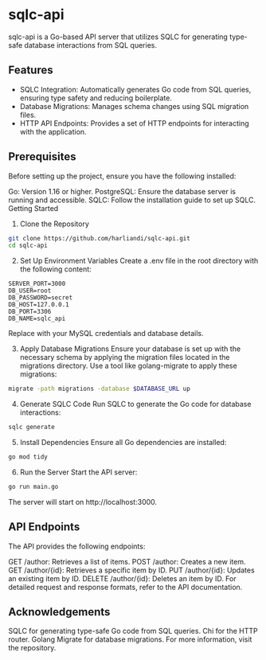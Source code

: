 # sqlc-api
sqlc-api is a Go-based API server that utilizes SQLC for generating type-safe database interactions from SQL queries.

## Features
- SQLC Integration: Automatically generates Go code from SQL queries, ensuring type safety and reducing boilerplate.
- Database Migrations: Manages schema changes using SQL migration files.
- HTTP API Endpoints: Provides a set of HTTP endpoints for interacting with the application.

## Prerequisites
Before setting up the project, ensure you have the following installed:

Go: Version 1.16 or higher.
PostgreSQL: Ensure the database server is running and accessible.
SQLC: Follow the installation guide to set up SQLC.
Getting Started
1. Clone the Repository
```bash
git clone https://github.com/harliandi/sqlc-api.git
cd sqlc-api
```
2. Set Up Environment Variables
Create a .env file in the root directory with the following content:
```env
SERVER_PORT=3000
DB_USER=root
DB_PASSWORD=secret
DB_HOST=127.0.0.1
DB_PORT=3306
DB_NAME=sqlc_api
```
Replace with your MySQL credentials and database details.

3. Apply Database Migrations
Ensure your database is set up with the necessary schema by applying the migration files located in the migrations directory. Use a tool like golang-migrate to apply these migrations:
```bash
migrate -path migrations -database $DATABASE_URL up
```
4. Generate SQLC Code
Run SQLC to generate the Go code for database interactions:
```bash
sqlc generate
```
5. Install Dependencies
Ensure all Go dependencies are installed:
```bash
go mod tidy
```
6. Run the Server
Start the API server:
```bash
go run main.go
```
The server will start on http://localhost:3000.

## API Endpoints
The API provides the following endpoints:

GET /author: Retrieves a list of items.
POST /author: Creates a new item.
GET /author/{id}: Retrieves a specific item by ID.
PUT /author/{id}: Updates an existing item by ID.
DELETE /author/{id}: Deletes an item by ID.
For detailed request and response formats, refer to the API documentation.

## Acknowledgements
SQLC for generating type-safe Go code from SQL queries.
Chi for the HTTP router.
Golang Migrate for database migrations.
For more information, visit the repository.